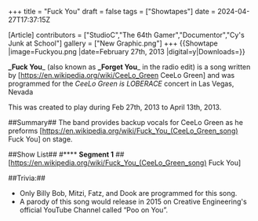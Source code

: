 +++
title = "Fuck You"
draft = false
tags = ["Showtapes"]
date = 2024-04-27T17:37:15Z

[Article]
contributors = ["StudioC","The 64th Gamer","Documentor","Cy's Junk at School"]
gallery = ["New Graphic.png"]
+++
{{Showtape
|image=Fuckyou.png
|date=February 27th, 2013
|digital=y|Downloads=}}

**_Fuck You**_ (also known as **_Forget You**_ in the radio edit) is a song written by [https://en.wikipedia.org/wiki/CeeLo_Green CeeLo Green] and was programmed for the _CeeLo Green is LOBERACE_ concert in Las Vegas, Nevada

This was created to play during Feb 27th, 2013 to April 13th, 2013.

##Summary##
The band provides backup vocals for CeeLo Green as he preforms [https://en.wikipedia.org/wiki/Fuck_You_(CeeLo_Green_song) Fuck You] on stage.

##Show List##
#**** **Segment 1**
##[https://en.wikipedia.org/wiki/Fuck_You_(CeeLo_Green_song) Fuck You]


##Trivia:##
* Only Billy Bob, Mitzi, Fatz, and Dook are programmed for this song.
* A parody of this song would release in 2015 on Creative Engineering's official YouTube Channel called “Poo on You”.
